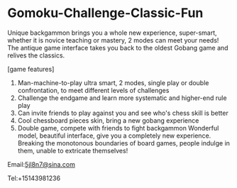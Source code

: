 # Gomoku-Challenge-Classic-Fun

Unique backgammon brings you a whole new experience, super-smart, whether it is novice teaching or mastery, 2 modes can meet your needs! The antique game interface takes you back to the oldest Gobang game and relives the classics.

[game features]

1. Man-machine-to-play ultra smart, 2 modes, single play or double confrontation, to meet different levels of challenges
2. Challenge the endgame and learn more systematic and higher-end rule play
3. Can invite friends to play against you and see who's chess skill is better
4. Cool chessboard pieces skin, bring a new gobang experience
5. Double game, compete with friends to fight backgammon
Wonderful model, beautiful interface, give you a completely new experience. Breaking the monotonous boundaries of board games, people indulge in them, unable to extricate themselves!

Email:5jl8n7@sina.com

Tel:+15143981236
